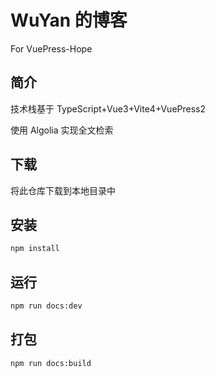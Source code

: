 # WuYan 的博客

For VuePress-Hope

## 简介

技术栈基于 TypeScript+Vue3+Vite4+VuePress2

使用 Algolia 实现全文检索

## 下载

将此仓库下载到本地目录中

## 安装

```bash
npm install
```

## 运行

```bash
npm run docs:dev
```

## 打包

```bash
npm run docs:build
```
